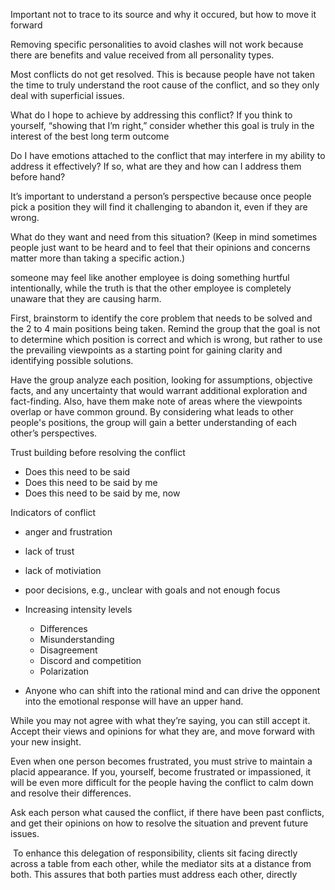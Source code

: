 Important not to trace to its source and why it occured, but how to move it forward

Removing specific personalities to avoid clashes will not work because there are benefits and value received from all personality types.

Most conflicts do not get resolved. This is because people have not taken the time to truly understand the root cause of the conflict, and so they only deal with superficial issues.

What do I hope to achieve by addressing this conflict? If you think to yourself, “showing that I’m right,” consider whether this goal is truly in the interest of the best long term outcome

Do I have emotions attached to the conflict that may interfere in my ability to address it effectively? If so, what are they and how can I address them before hand?

It’s important to understand a person’s perspective because once people pick a position they will find it challenging to abandon it, even if they are wrong.

What do they want and need from this situation? (Keep in mind sometimes people just want to be heard and to feel that their opinions and concerns matter more than taking a specific action.)

someone may feel like another employee is doing something hurtful intentionally, while the truth is that the other employee is completely unaware that they are causing harm.


First, brainstorm to identify the core problem that needs to be solved and the 2 to 4 main positions being taken. Remind the group that the goal is not to determine which position is correct and which is wrong, but rather to use the prevailing viewpoints as a starting point for gaining clarity and identifying possible solutions.

Have the group analyze each position, looking for assumptions, objective facts, and any uncertainty that would warrant additional exploration and fact-finding. Also, have them make note of areas where the viewpoints overlap or have common ground. By considering what leads to other people's positions, the group will gain a better understanding of each other’s perspectives. 


Trust building before resolving the conflict

* Does this need to be said
* Does this need to be said by me
* Does this need to be said by me, now

Indicators of conflict
* anger and frustration
* lack of trust
* lack of motiviation
* poor decisions, e.g., unclear with goals and not enough focus


* Increasing intensity levels
  * Differences
  * Misunderstanding
  * Disagreement
  * Discord and competition
  * Polarization

* Anyone who can shift into the rational mind and can drive the opponent into the emotional response will have an upper hand.

While you may not agree with what they’re saying, you can still accept it. Accept their views and opinions for what they are, and move forward with your new insight.

Even when one person becomes frustrated, you must strive to maintain a placid appearance. If you, yourself, become frustrated or impassioned, it will be even more difficult for the people having the conflict to calm down and resolve their differences.

Ask each person what caused the conflict, if there have been past conflicts, and get their opinions on how to resolve the situation and prevent future issues.

 To enhance this delegation of responsibility, clients sit facing directly across a table from each other, while the mediator sits at a distance from both. This assures that both parties must address each other, directly

